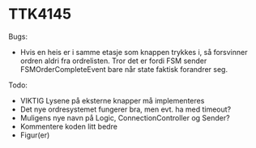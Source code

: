 TTK4145
=======


Bugs:
  * Hvis en heis er i samme etasje som knappen trykkes i, så forsvinner ordren aldri fra ordrelisten. Tror det er fordi FSM sender FSMOrderCompleteEvent bare når state faktisk forandrer seg.

Todo:
  * VIKTIG Lysene på eksterne knapper må implementeres
  * Det nye ordresystemet fungerer bra, men evt. ha med timeout?
  * Muligens nye navn på Logic, ConnectionController og Sender?
  * Kommentere koden litt bedre
  * Figur(er)
